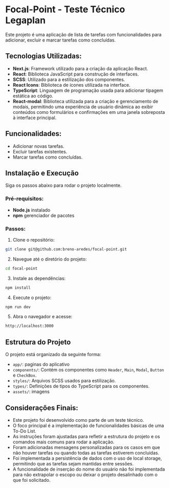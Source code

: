 # Focal-Point - Teste Técnico Legaplan

Este projeto é uma aplicação de lista de tarefas com funcionalidades para adicionar, excluir e marcar tarefas como concluídas.

## Tecnologias Utilizadas:

- **Next.js**: Framework utilizado para a criação da aplicação React.
- **React**: Biblioteca JavaScript para construção de interfaces.
- **SCSS**: Utilizado para a estilização dos componentes.
- **React Icons**: Biblioteca de ícones utilizada na interface.
- **TypeScript**: Linguagem de programação usada para adicionar tipagem estática ao código.
- **React-modal**: Biblioteca utilizada para a criação e gerenciamento de modais, permitindo uma experiência de usuário dinâmica ao exibir conteúdos como formulários e confirmações em uma janela sobreposta à interface principal.

## Funcionalidades:

- Adicionar novas tarefas.
- Excluir tarefas existentes.
- Marcar tarefas como concluídas.

## Instalação e Execução

Siga os passos abaixo para rodar o projeto localmente.

### Pré-requisitos:

- **Node.js** instalado
- **npm** gerenciador de pacotes

### Passos:

1.  Clone o repositório:

```bash
git clone git@github.com:breno-aredes/focal-point.git
```

2.  Navegue até o diretório do projeto:

```bash
cd focal-point
```

3.  Instale as dependências:

```bash
npm install
```

4.  Execute o projeto:

```bash
npm run dev
```

5.  Abra o navegador e acesse:

```bash
http://localhost:3000
```

## Estrutura do Projeto

O projeto está organizado da seguinte forma:

- `app/`: paginas do aplicativo
- `components/`: Contém os componentes como `Header`, `Main`, `Modal`, `Button` e `CheckBox`.
- `styles/`: Arquivos SCSS usados para estilização.
- `types/`: Definições de tipos do TypeScript para os componentes.
- `assets/`: imagens

## Considerações Finais:

- Este projeto foi desenvolvido como parte de um teste técnico.
- O foco principal é a implementação de funcionalidades básicas de uma To-Do List.
- As instruções foram ajustadas para refletir a estrutura do projeto e os comandos mais comuns para rodar a aplicação.
- Foram adicionadas mensagens personalizadas para os casos em que não houver tarefas ou quando todas as tarefas estiverem concluídas.
- Foi implementada a persistência de dados com o uso de local storage, permitindo que as tarefas sejam mantidas entre sessões.
- A funcionalidade de inserção do nome do usuário não foi implementada para não extrapolar o escopo ou deixar o projeto desalinhado com o que foi solicitado.
